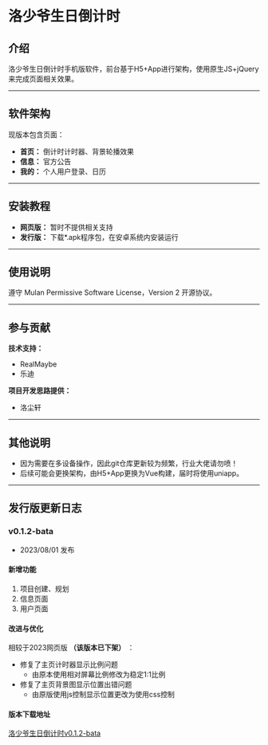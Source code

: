 # 洛少爷生日倒计时

## 介绍

洛少爷生日倒计时手机版软件，前台基于H5+App进行架构，使用原生JS+jQuery来完成页面相关效果。

-----

## 软件架构

现版本包含页面：

- **首页：** 倒计时计时器、背景轮播效果
- **信息：** 官方公告
- **我的：** 个人用户登录、日历

-----

## 安装教程

- **网页版：** 暂时不提供相关支持
- **发行版：** 下载*.apk程序包，在安卓系统内安装运行

-----

## 使用说明

遵守 Mulan Permissive Software License，Version 2 开源协议。

-----

## 参与贡献

**技术支持：**

- RealMaybe
- 乐迪

**项目开发思路提供：**

- 洛尘轩

-----

## 其他说明

- 因为需要在多设备操作，因此git仓库更新较为频繁，行业大佬请勿喷！
- 后续可能会更换架构，由H5+App更换为Vue构建，届时将使用uniapp。

-----

## 发行版更新日志

### v0.1.2-bata

- 2023/08/01 发布

#### 新增功能

1. 项目创建、规划
2. 信息页面
3. 用户页面

#### 改进与优化

相较于2023网页版 **（该版本已下架）** ：

- 修复了主页计时器显示比例问题
  - 由原本使用相对屏幕比例修改为稳定1:1比例
- 修复了主页背景图显示位置出错问题
  - 由原版使用js控制显示位置更改为使用css控制

#### 版本下载地址

[洛少爷生日倒计时v0.1.2-bata](https://gitee.com/RealMaybe0429/luoshaoye-birthday/releases/tag/v0.1.2-bata)
